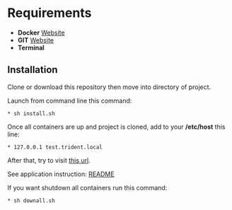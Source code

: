 # Requirements


* **Docker** [Website](https://www.docker.com/ "Docker") 
* **GIT** [Website](https://git-scm.com/ "GIT") 
* **Terminal**


## Installation

Clone or download this repository then move into directory of project.
 
Launch from command line this command:

```
* sh install.sh
```

Once all containers are up and project is cloned, add to your **/etc/host** this line:

```
* 127.0.0.1	test.trident.local
```

After that, try to visit [this url](http://test.trident.local:8080/api/doc).

See application instruction: [README](https://github.com/barmarko27/trident-test-app/blob/master/README.md)

If you want shutdown all containers run this command:

```
* sh downall.sh
```